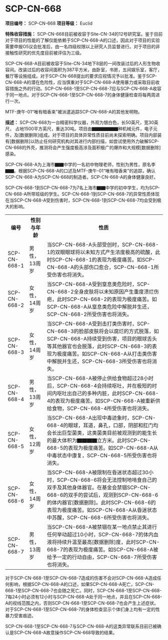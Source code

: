 # SCP-CN-668


**项目编号：** SCP-CN-668
**项目等级：** Euclid

**特殊收容措施：** SCP-CN-668目前被收容于Site-CN-34的12号研究室。鉴于目前对于项目的性能的了解仅能依赖于SCP-CN-668-A的口述，因此对于项目的实验需要申报O5议会批准后，由一名四级权限以上研究人员监督进行。对于项目的非接触性研究的优先度目前被评估为三级。

SCP-CN-668-A目前被收容于Site-CN-34地下8层的一间改装过后的人形生物收容间。改装过后的收容间面积为387平方米，由卧室，书房，五间娱乐室，客厅，餐厅等设施组成。对于SCP-CN-668提出的要求应视情况予以批准。鉴于SCP-CN-668-A的潜在危险性，应当慎重对于SCP-CN-668-A使用暴力或采取目前收容措施之外的行动。SCP-CN-668-1至SCP-CN-668-7应与SCP-CN-668-A收容于同一地点。对于SCP-CN-668-1至SCP-CN-668-7的身体健康检查将每两周进行一次。

MTF-庚午-01“唯有暗香来”被派遣追踪SCP-CN-668-A的其他发明物。

**描述：** SCP-CN-668为一台精密科学仪器，外观为银白色，长50英尺，宽30英尺， 占地1500平方英尺，重达30吨。项目由▇▇▇▇▇▇种机械元件，电子元件，及[数据删除]组成。对于项目的具体异常性质目前尚未探索明确。项目内部装有[数据删除]以防止任何研究机构对其进行内部扫描，如尝试使用外力破解SCP-CN-668的外壳，推测将会产生强度极高涉及面积极广的爆炸和大规模[数据删除]感染。

SCP-CN-668-A为上海市▇▇中学的一名初中物理老师，性别为男性，原名李▇▇。根据SCP-CN-668-A的口述及MTF-庚午-01“唯有暗香来”的追踪，确认SCP-CN-668-A为SCP-CN-668的制造者。SCP-CN-668-A的身体健康良好。

SCP-CN-668-1到SCP-CN-668-7为7名上海市▇▇中学的初中学生，均为SCP-CN-668-A所带班级的学生。SCP-CN-668-1到SCP-CN-668-7的异常性质体现在当SCP-CN-668-A受到伤害时，SCP-CN-668-1到SCP-CN-668-7均会受到极大的影响。

<table class='wiki-content-table'>
 <tr>
  <th colspan='1' rowspan='1'>&#32534;&#21495;</th>
  <th colspan='1' rowspan='1'>&#24615;&#21035;&#19982;&#24180;&#40836;</th>
  <th colspan='1' rowspan='1'>&#24615;&#36136;</th>
 </tr>
 <tr>
  <td colspan='1' rowspan='1'>SCP-CN-668-1</td>
  <td colspan='1' rowspan='1'>&#30007;&#24615;&#65292;13&#21608;&#23681;</td>
  <td colspan='1' rowspan='1'>&#24403;SCP-CN-668-A&#22836;&#37096;&#21463;&#21019;&#26102;&#65292;SCP-CN-668-1&#30340;&#21452;&#30524;&#30524;&#29699;&#23558;&#20197;&#26410;&#30693;&#26041;&#24335;&#20135;&#29983;&#27987;&#24230;&#26497;&#39640;&#30340;&#30827;&#37240;&#65292;&#27492;&#26102;SCP-CN-668-1&#30340;&#34920;&#29616;&#20026;&#26497;&#24230;&#30171;&#33510;&#12290;&#22914;SCP-CN-668-A&#30340;&#22836;&#37096;&#20260;&#21475;&#24840;&#21512;&#65292;SCP-CN-668-1&#25152;&#21463;&#20260;&#23475;&#20063;&#23558;&#28040;&#22833;&#12290;</td>
 </tr>
 <tr>
  <td colspan='1' rowspan='1'>SCP-CN-668-2</td>
  <td colspan='1' rowspan='1'>&#22899;&#24615;&#65292;14&#21608;&#23681;</td>
  <td colspan='1' rowspan='1'>&#24403;SCP-CN-668-A&#21463;&#21040;&#31378;&#24687;&#31867;&#21361;&#38505;&#26102;&#65292;SCP-CN-668-2&#20840;&#36523;&#30382;&#32932;&#23558;&#20197;&#26410;&#30693;&#21407;&#22240;&#20135;&#29983;&#37325;&#24230;&#28291;&#28866;&#20260;&#30116;&#65292;&#27492;&#26102;SCP-CN-668-2&#30340;&#34920;&#29616;&#20026;&#26497;&#24230;&#30171;&#33510;&#12290;&#22914;SCP-CN-668-A&#20174;&#31378;&#24687;&#31867;&#21361;&#38505;&#20013;&#35299;&#33073;&#24182;&#29983;&#36824;&#65292;SCP-CN-668-2&#25152;&#21463;&#20260;&#23475;&#20063;&#23558;&#28040;&#22833;&#12290;</td>
 </tr>
 <tr>
  <td colspan='1' rowspan='1'>SCP-CN-668-3</td>
  <td colspan='1' rowspan='1'>&#22899;&#24615;&#65292;14&#21608;&#23681;</td>
  <td colspan='1' rowspan='1'>&#24403;SCP-CN-668-A&#21463;&#21040;&#20987;&#25171;&#31867;&#20260;&#23475;&#26102;&#65292;SCP-CN-668-3&#30340;&#33080;&#37096;&#30382;&#32932;&#23558;&#20250;&#20197;&#33104;&#28866;&#30340;&#26041;&#24335;&#33073;&#33853;&#65292;&#22914;SCP-CN-668-A&#25345;&#32493;&#21463;&#21040;&#20260;&#23475;&#65292;&#39033;&#30446;&#30340;&#30524;&#29699;&#33292;&#22836;&#31561;&#20854;&#20182;&#22120;&#23448;&#20063;&#20250;&#33073;&#33853;&#65292;&#27492;&#26102;SCP-CN-668-3&#30340;&#34920;&#29616;&#20026;&#26497;&#24230;&#30171;&#33510;&#12290;&#22914;SCP-CN-668-A&#20174;&#25171;&#20987;&#31867;&#20260;&#23475;&#20013;&#35299;&#33073;&#24182;&#29983;&#36824;&#65292;SCP-CN-668-3&#25152;&#21463;&#20260;&#23475;&#20063;&#23558;&#28040;&#22833;&#12290;</td>
 </tr>
 <tr>
  <td colspan='1' rowspan='1'>SCP-CN-668-4</td>
  <td colspan='1' rowspan='1'>&#30007;&#24615;&#65292;13&#21608;&#23681;</td>
  <td colspan='1' rowspan='1'>&#24403;SCP-CN-668-A&#34987;&#20572;&#27490;&#20379;&#32473;&#39135;&#29289;&#36229;&#36807;28&#23567;&#26102;&#21518;&#65292;SCP-CN-668-4&#20250;&#25345;&#32493;&#21589;&#21520;&#65292;&#24182;&#22312;&#26497;&#30701;&#30340;&#26102;&#38388;&#20869;&#21589;&#21520;&#20986;&#33258;&#24049;&#30340;&#22810;&#31181;&#20869;&#33039;&#65292;&#27492;&#26102;SCP-CN-668-4&#30340;&#34920;&#29616;&#20026;&#26497;&#24230;&#30171;&#33510;&#12290;&#22914;SCP-CN-668-A&#34987;&#37325;&#26032;&#20379;&#32473;&#39135;&#29289;&#65292;SCP-CN-668-4&#25152;&#21463;&#20260;&#23475;&#20063;&#23558;&#28040;&#22833;&#12290;</td>
 </tr>
 <tr>
  <td colspan='1' rowspan='1'>SCP-CN-668-5</td>
  <td colspan='1' rowspan='1'>&#22899;&#24615;&#65292;12&#21608;&#23681;</td>
  <td colspan='1' rowspan='1'>&#24403;SCP-CN-668-A&#20986;&#29616;&#20013;&#27602;&#36857;&#35937;&#26102;&#65292;SCP-CN-668-4&#30340;&#30524;&#29699;&#65292;&#32819;&#36947;&#65292;&#40763;&#23380;&#65292;&#21475;&#37096;&#65292;&#38452;&#37096;&#21644;&#32923;&#38376;&#22343;&#20250;&#38271;&#20986;&#24040;&#22411;&#33740;&#31867;&#65292;&#36825;&#31867;&#33740;&#31867;&#30446;&#21069;&#34987;&#35266;&#27979;&#21040;&#30340;&#33021;&#29983;&#38271;&#30340;&#26368;&#22823;&#20307;&#31215;&#20026;&#9607;&#9607;&#9607;&#9607;&#31435;&#26041;&#31859;&#12290;&#27492;&#26102;SCP-CN-668-5&#30340;&#34920;&#29616;&#20026;&#26497;&#24230;&#30171;&#33510;&#12290;&#22914;SCP-CN-668-A&#20174;&#20013;&#27602;&#29366;&#24577;&#20013;&#24247;&#22797;&#65292;SCP-CN-668-5&#25152;&#21463;&#20260;&#23475;&#20063;&#23558;&#28040;&#22833;&#12290;</td>
 </tr>
 <tr>
  <td colspan='1' rowspan='1'>SCP-CN-668-6</td>
  <td colspan='1' rowspan='1'>&#22899;&#24615;&#65292;14&#21608;&#23681;</td>
  <td colspan='1' rowspan='1'>&#24403;SCP-CN-668-A&#34987;&#38480;&#21046;&#22312;&#26127;&#36855;&#29366;&#24577;&#36229;&#36807;30&#23567;&#26102;&#65292;SCP-CN-668-6&#23558;&#20250;&#26080;&#27861;&#25511;&#21046;&#22320;&#21827;&#39135;&#33258;&#24049;&#30340;&#21452;&#25163;&#21450;&#20854;&#20182;&#36523;&#20307;&#22120;&#23448;&#12290;&#22312;&#22522;&#37329;&#20250;&#31105;&#38178;SCP-CN-668-6&#30340;&#21452;&#25163;&#30340;&#23581;&#35797;&#21518;&#65292;&#35266;&#27979;&#21040;SCP-CN-668-6&#30340;&#20307;&#20869;&#22120;&#23448;[&#25968;&#25454;&#21024;&#38500;]&#12290;&#27492;&#26102;SCP-CN-668-6&#30340;&#34920;&#29616;&#20026;&#26497;&#24230;&#30171;&#33510;&#12290;&#22914;SCP-CN-668-A&#20174;&#26127;&#36855;&#29366;&#24577;&#20013;&#33487;&#37266;&#65292;SCP-CN-668-6&#25152;&#21463;&#20260;&#23475;&#20063;&#23558;&#28040;&#22833;&#12290;</td>
 </tr>
 <tr>
  <td colspan='1' rowspan='1'>SCP-CN-668-7</td>
  <td colspan='1' rowspan='1'>&#30007;&#24615;&#65292;13&#21608;&#23681;</td>
  <td colspan='1' rowspan='1'>&#24403;SCP-CN-668-A&#34987;&#31105;&#38178;&#22312;&#26576;&#19968;&#22320;&#28857;&#31105;&#27490;&#20854;&#36827;&#34892;&#20219;&#20309;&#20030;&#21160;&#36229;&#36807;10&#23567;&#26102;&#65292;SCP-CN-668-7&#30340;&#20307;&#20869;&#34880;&#28082;&#23558;&#25345;&#32493;&#21319;&#28201;&#33267;&#26368;&#39640;[&#25968;&#25454;&#21024;&#38500;]&#24230;&#65292;&#27492;&#26102;SCP-CN-668-7&#30340;&#34920;&#29616;&#20026;&#26497;&#24230;&#30171;&#33510;&#12290;&#22914;SCP-CN-668-A&#34987;&#32473;&#20104;&#19968;&#23450;&#30340;&#34892;&#21160;&#33258;&#30001;&#65292;SCP-CN-668-7&#25152;&#21463;&#20260;&#23475;&#20063;&#23558;&#28040;&#22833;&#12290;</td>
 </tr>
</table>
对于SCP-CN-668-1至SCP-CN-668-7造成的伤害不会对SCP-CN-668-A造成任何影响，根据SCP-CN-668-A的口述，如果SCP-CN-668-A死亡，SCP-CN-668-1至SCP-CN-668-7也会随之死亡。同时，SCP-CN-668-1至SCP-CN-668-7每24小时必须有12小时与SCP-CN-668-A处于同一地点，并且在SCP-CN-668-A的视线范围之内，否则SCP-CN-668-1至SCP-CN-668-7也会产生上述症状。对于SCP-CN-668-1至SCP-CN-668-7的身体检查显示个体们身上均有一定的性暴力受害痕迹。

SCP-CN-668-1至SCP-CN-668-7与SCP-CN-668-A的这类异常联系目前已被确认是SCP-CN-668-A故意操作SCP-CN-668导致的结果。




